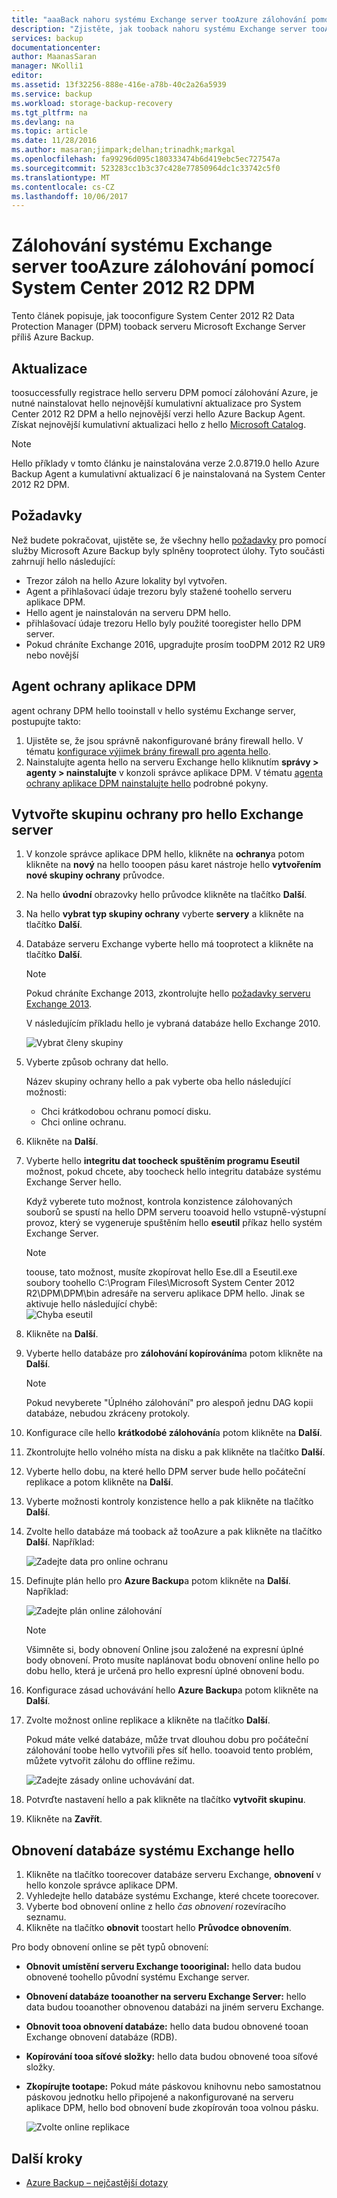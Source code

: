 ```yaml
---
title: "aaaBack nahoru systému Exchange server tooAzure zálohování pomocí System Center 2012 R2 DPM | Microsoft Docs"
description: "Zjistěte, jak tooback nahoru systému Exchange server tooAzure zálohování pomocí System Center 2012 R2 DPM"
services: backup
documentationcenter: 
author: MaanasSaran
manager: NKolli1
editor: 
ms.assetid: 13f32256-888e-416e-a78b-40c2a26a5939
ms.service: backup
ms.workload: storage-backup-recovery
ms.tgt_pltfrm: na
ms.devlang: na
ms.topic: article
ms.date: 11/28/2016
ms.author: masaran;jimpark;delhan;trinadhk;markgal
ms.openlocfilehash: fa99296d095c180333474b6d419ebc5ec727547a
ms.sourcegitcommit: 523283cc1b3c37c428e77850964dc1c33742c5f0
ms.translationtype: MT
ms.contentlocale: cs-CZ
ms.lasthandoff: 10/06/2017
---
```

# <a name="back-up-an-exchange-server-tooazure-backup-with-system-center-2012-r2-dpm"></a>Zálohování systému Exchange server tooAzure zálohování pomocí System Center 2012 R2 DPM
Tento článek popisuje, jak tooconfigure System Center 2012 R2 Data Protection Manager (DPM) tooback serveru Microsoft Exchange Server příliš Azure Backup.  

## <a name="updates"></a>Aktualizace
toosuccessfully registrace hello serveru DPM pomocí zálohování Azure, je nutné nainstalovat hello nejnovější kumulativní aktualizace pro System Center 2012 R2 DPM a hello nejnovější verzi hello Azure Backup Agent. Získat nejnovější kumulativní aktualizaci hello z hello [Microsoft Catalog](http://catalog.update.microsoft.com/v7/site/Search.aspx?q=System%20Center%202012%20R2%20Data%20protection%20manager).

> [!NOTE]
> Hello příklady v tomto článku je nainstalována verze 2.0.8719.0 hello Azure Backup Agent a kumulativní aktualizací 6 je nainstalovaná na System Center 2012 R2 DPM.
>
>

## <a name="prerequisites"></a>Požadavky
Než budete pokračovat, ujistěte se, že všechny hello [požadavky](backup-azure-dpm-introduction.md#prerequisites) pro pomocí služby Microsoft Azure Backup byly splněny tooprotect úlohy. Tyto součásti zahrnují hello následující:

* Trezor záloh na hello Azure lokality byl vytvořen.
* Agent a přihlašovací údaje trezoru byly stažené toohello serveru aplikace DPM.
* Hello agent je nainstalován na serveru DPM hello.
* přihlašovací údaje trezoru Hello byly použité tooregister hello DPM server.
* Pokud chráníte Exchange 2016, upgradujte prosím tooDPM 2012 R2 UR9 nebo novější

## <a name="dpm-protection-agent"></a>Agent ochrany aplikace DPM
agent ochrany DPM hello tooinstall v hello systému Exchange server, postupujte takto:

1. Ujistěte se, že jsou správně nakonfigurované brány firewall hello. V tématu [konfigurace výjimek brány firewall pro agenta hello](https://technet.microsoft.com/library/Hh758204.aspx).
2. Nainstalujte agenta hello na serveru Exchange hello kliknutím **správy > agenty > nainstalujte** v konzoli správce aplikace DPM. V tématu [agenta ochrany aplikace DPM nainstalujte hello](https://technet.microsoft.com/library/hh758186.aspx?f=255&MSPPError=-2147217396) podrobné pokyny.

## <a name="create-a-protection-group-for-hello-exchange-server"></a>Vytvořte skupinu ochrany pro hello Exchange server
1. V konzole správce aplikace DPM hello, klikněte na **ochrany**a potom klikněte na **nový** na hello tooopen pásu karet nástroje hello **vytvořením nové skupiny ochrany** průvodce.
2. Na hello **úvodní** obrazovky hello průvodce klikněte na tlačítko **Další**.
3. Na hello **vybrat typ skupiny ochrany** vyberte **servery** a klikněte na tlačítko **Další**.
4. Databáze serveru Exchange vyberte hello má tooprotect a klikněte na tlačítko **Další**.

   > [!NOTE]
   > Pokud chráníte Exchange 2013, zkontrolujte hello [požadavky serveru Exchange 2013](https://technet.microsoft.com/library/dn751029.aspx).
   >
   >

    V následujícím příkladu hello je vybraná databáze hello Exchange 2010.

    ![Vybrat členy skupiny](./media/backup-azure-backup-exchange-server/select-group-members.png)
5. Vyberte způsob ochrany dat hello.

    Název skupiny ochrany hello a pak vyberte oba hello následující možnosti:

   * Chci krátkodobou ochranu pomocí disku.
   * Chci online ochranu.
6. Klikněte na **Další**.
7. Vyberte hello **integritu dat toocheck spuštěním programu Eseutil** možnost, pokud chcete, aby toocheck hello integritu databáze systému Exchange Server hello.

    Když vyberete tuto možnost, kontrola konzistence zálohovaných souborů se spustí na hello DPM serveru tooavoid hello vstupně-výstupní provoz, který se vygeneruje spuštěním hello **eseutil** příkaz hello systém Exchange Server.

   > [!NOTE]
   > toouse, tato možnost, musíte zkopírovat hello Ese.dll a Eseutil.exe soubory toohello C:\Program Files\Microsoft System Center 2012 R2\DPM\DPM\bin adresáře na serveru aplikace DPM hello. Jinak se aktivuje hello následující chybě:  
   > ![Chyba eseutil](./media/backup-azure-backup-exchange-server/eseutil-error.png)
   >
   >
8. Klikněte na **Další**.
9. Vyberte hello databáze pro **zálohování kopírováním**a potom klikněte na **Další**.

   > [!NOTE]
   > Pokud nevyberete "Úplného zálohování" pro alespoň jednu DAG kopii databáze, nebudou zkráceny protokoly.
   >
   >
10. Konfigurace cíle hello **krátkodobé zálohování**a potom klikněte na **Další**.
11. Zkontrolujte hello volného místa na disku a pak klikněte na tlačítko **Další**.
12. Vyberte hello dobu, na které hello DPM server bude hello počáteční replikace a potom klikněte na **Další**.
13. Vyberte možnosti kontroly konzistence hello a pak klikněte na tlačítko **Další**.
14. Zvolte hello databáze má tooback až tooAzure a pak klikněte na tlačítko **Další**. Například:

    ![Zadejte data pro online ochranu](./media/backup-azure-backup-exchange-server/specify-online-protection-data.png)
15. Definujte plán hello pro **Azure Backup**a potom klikněte na **Další**. Například:

    ![Zadejte plán online zálohování](./media/backup-azure-backup-exchange-server/specify-online-backup-schedule.png)

    > [!NOTE]
    > Všimněte si, body obnovení Online jsou založené na expresní úplné body obnovení. Proto musíte naplánovat bodu obnovení online hello po dobu hello, která je určená pro hello expresní úplné obnovení bodu.
    >
    >
16. Konfigurace zásad uchovávání hello **Azure Backup**a potom klikněte na **Další**.
17. Zvolte možnost online replikace a klikněte na tlačítko **Další**.

    Pokud máte velké databáze, může trvat dlouhou dobu pro počáteční zálohování toobe hello vytvořili přes síť hello. tooavoid tento problém, můžete vytvořit zálohu do offline režimu.  

    ![Zadejte zásady online uchovávání dat.](./media/backup-azure-backup-exchange-server/specify-online-retention-policy.png)
18. Potvrďte nastavení hello a pak klikněte na tlačítko **vytvořit skupinu**.
19. Klikněte na **Zavřít**.

## <a name="recover-hello-exchange-database"></a>Obnovení databáze systému Exchange hello
1. Klikněte na tlačítko toorecover databáze serveru Exchange, **obnovení** v hello konzole správce aplikace DPM.
2. Vyhledejte hello databáze systému Exchange, které chcete toorecover.
3. Vyberte bod obnovení online z hello *čas obnovení* rozevíracího seznamu.
4. Klikněte na tlačítko **obnovit** toostart hello **Průvodce obnovením**.

Pro body obnovení online se pět typů obnovení:

* **Obnovit umístění serveru Exchange toooriginal:** hello data budou obnovené toohello původní systému Exchange server.
* **Obnovení databáze tooanother na serveru Exchange Server:** hello data budou tooanother obnovenou databázi na jiném serveru Exchange.
* **Obnovit tooa obnovení databáze:** hello data budou obnovené tooan Exchange obnovení databáze (RDB).
* **Kopírování tooa síťové složky:** hello data budou obnovené tooa síťové složky.
* **Zkopírujte tootape:** Pokud máte páskovou knihovnu nebo samostatnou páskovou jednotku hello připojené a nakonfigurované na serveru aplikace DPM, hello bod obnovení bude zkopírován tooa volnou pásku.

    ![Zvolte online replikace](./media/backup-azure-backup-exchange-server/choose-online-replication.png)

## <a name="next-steps"></a>Další kroky
* [Azure Backup – nejčastější dotazy](backup-azure-backup-faq.md)
